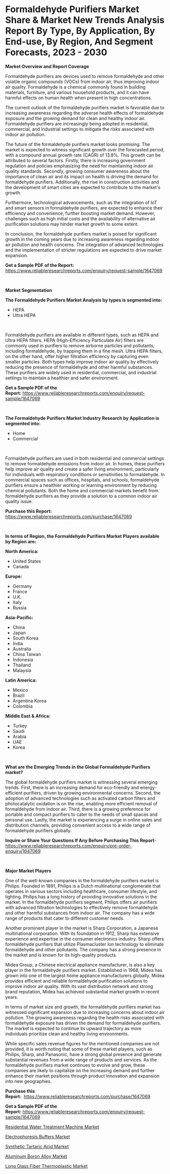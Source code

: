 <p><h1>Formaldehyde Purifiers Market Share & Market New Trends Analysis Report By Type, By Application, By End-use, By Region, And Segment Forecasts, 2023 - 2030</h1></p><p><strong>Market Overview and Report Coverage</strong></p>
<p><p>Formaldehyde purifiers are devices used to remove formaldehyde and other volatile organic compounds (VOCs) from indoor air, thus improving indoor air quality. Formaldehyde is a chemical commonly found in building materials, furniture, and various household products, and it can have harmful effects on human health when present in high concentrations.</p><p>The current outlook of the formaldehyde purifiers market is favorable due to increasing awareness regarding the adverse health effects of formaldehyde exposure and the growing demand for clean and healthy indoor air. Formaldehyde purifiers are increasingly being adopted in residential, commercial, and industrial settings to mitigate the risks associated with indoor air pollution.</p><p>The future of the formaldehyde purifiers market looks promising. The market is expected to witness significant growth over the forecasted period, with a compound annual growth rate (CAGR) of 13.8%. This growth can be attributed to several factors. Firstly, there is increasing government regulation and policies emphasizing the need for maintaining indoor air quality standards. Secondly, growing consumer awareness about the importance of clean air and its impact on health is driving the demand for formaldehyde purifiers. Additionally, the rise in construction activities and the development of smart cities are expected to contribute to the market's growth.</p><p>Furthermore, technological advancements, such as the integration of IoT and smart sensors in formaldehyde purifiers, are expected to enhance their efficiency and convenience, further boosting market demand. However, challenges such as high initial costs and the availability of alternative air purification solutions may hinder market growth to some extent.</p><p>In conclusion, the formaldehyde purifiers market is poised for significant growth in the coming years due to increasing awareness regarding indoor air pollution and health concerns. The integration of advanced technologies and the implementation of stricter regulations are expected to drive market expansion.</p></p>
<p><strong>Get a Sample PDF of the Report:</strong> <a href="https://www.reliableresearchreports.com/enquiry/request-sample/1647069">https://www.reliableresearchreports.com/enquiry/request-sample/1647069</a></p>
<p>&nbsp;</p>
<p><strong>Market Segmentation</strong></p>
<p><strong>The Formaldehyde Purifiers Market Analysis by types is segmented into:</strong></p>
<p><ul><li>HEPA</li><li>Ultra HEPA</li></ul></p>
<p>&nbsp;</p>
<p><p>Formaldehyde purifiers are available in different types, such as HEPA and Ultra HEPA filters. HEPA (High-Efficiency Particulate Air) filters are commonly used in purifiers to remove airborne particles and pollutants, including formaldehyde, by trapping them in a fine mesh. Ultra HEPA filters, on the other hand, offer higher filtration efficiency by capturing even smaller particles. Both types help improve indoor air quality by effectively reducing the presence of formaldehyde and other harmful substances. These purifiers are widely used in residential, commercial, and industrial settings to maintain a healthier and safer environment.</p></p>
<p><strong>Get a Sample PDF of the Report:</strong>&nbsp;<a href="https://www.reliableresearchreports.com/enquiry/request-sample/1647069">https://www.reliableresearchreports.com/enquiry/request-sample/1647069</a></p>
<p>&nbsp;</p>
<p><strong>The Formaldehyde Purifiers Market Industry Research by Application is segmented into:</strong></p>
<p><ul><li>Home</li><li>Commercial</li></ul></p>
<p>&nbsp;</p>
<p><p>Formaldehyde purifiers are used in both residential and commercial settings to remove formaldehyde emissions from indoor air. In homes, these purifiers help improve air quality and create a safer living environment, particularly for individuals with respiratory conditions or sensitivities to formaldehyde. In commercial spaces such as offices, hospitals, and schools, formaldehyde purifiers ensure a healthier working or learning environment by reducing chemical pollutants. Both the home and commercial markets benefit from formaldehyde purifiers as they provide a solution to a common indoor air quality issue.</p></p>
<p><strong>Purchase this Report:</strong>&nbsp; <a href="https://www.reliableresearchreports.com/purchase/1647069">https://www.reliableresearchreports.com/purchase/1647069</a></p>
<p>&nbsp;</p>
<p><strong>In terms of Region, the Formaldehyde Purifiers Market Players available by Region are:</strong></p>
<p>
    <p> <strong> North America: </strong>
        <ul>
            <li>United States</li>
            <li>Canada</li>
        </ul>
        </p> 
    <p> <strong> Europe: </strong>
        <ul>
            <li>Germany</li>
            <li>France</li>
            <li>U.K.</li>
            <li>Italy</li>
            <li>Russia</li>
        </ul>
        </p> 
    <p> <strong> Asia-Pacific: </strong>
        <ul>
            <li>China</li>
            <li>Japan</li>
            <li>South Korea</li>
            <li>India</li>
            <li>Australia</li>
            <li>China Taiwan</li>
            <li>Indonesia</li>
            <li>Thailand</li>
            <li>Malaysia</li>
        </ul>
        </p> 
    <p> <strong> Latin America: </strong>
        <ul>
            <li>Mexico</li>
            <li>Brazil</li>
            <li>Argentina Korea</li>
            <li>Colombia</li>
        </ul>
        </p> 
    <p> <strong> Middle East & Africa: </strong>
        <ul>
            <li>Turkey</li>
            <li>Saudi</li>
            <li>Arabia</li>
            <li>UAE</li>
            <li>Korea</li>
        </ul>
    </p>
    </p>
<p>&nbsp;</p>
<p><strong>What are the Emerging Trends in the Global Formaldehyde Purifiers market?</strong></p>
<p><p>The global formaldehyde purifiers market is witnessing several emerging trends. First, there is an increasing demand for eco-friendly and energy-efficient purifiers, driven by growing environmental concerns. Second, the adoption of advanced technologies such as activated carbon filters and photocatalytic oxidation is on the rise, enabling more efficient removal of formaldehyde from indoor air. Third, there is a growing preference for portable and compact purifiers to cater to the needs of small spaces and personal use. Lastly, the market is experiencing a surge in online sales and distribution channels, providing convenient access to a wide range of formaldehyde purifiers globally.</p></p>
<p><strong>Inquire or Share Your Questions If Any Before Purchasing This Report</strong>- <a href="https://www.reliableresearchreports.com/enquiry/pre-order-enquiry/1647069">https://www.reliableresearchreports.com/enquiry/pre-order-enquiry/1647069</a></p>
<p>&nbsp;</p>
<p><strong>Major Market Players</strong></p>
<p><p>One of the well-known companies in the formaldehyde purifiers market is Philips. Founded in 1891, Philips is a Dutch multinational conglomerate that operates in various sectors including healthcare, consumer lifestyle, and lighting. Philips has a long history of providing innovative solutions in the market. In the formaldehyde purifiers segment, Philips offers air purifiers with advanced filtration technologies to effectively remove formaldehyde and other harmful substances from indoor air. The company has a wide range of products that cater to different customer needs.</p><p>Another prominent player in the market is Sharp Corporation, a Japanese multinational corporation. With its foundation in 1912, Sharp has extensive experience and expertise in the consumer electronics industry. Sharp offers formaldehyde purifiers that utilize Plasmacluster Ion technology to eliminate formaldehyde and other pollutants. The company has a strong presence in the market and is known for its high-quality products.</p><p>Midea Group, a Chinese electrical appliance manufacturer, is also a key player in the formaldehyde purifiers market. Established in 1968, Midea has grown into one of the largest home appliance manufacturers globally. Midea provides efficient and reliable formaldehyde purification solutions to improve indoor air quality. With its vast distribution network and strong brand reputation, Midea has achieved substantial market growth in recent years.</p><p>In terms of market size and growth, the formaldehyde purifiers market has witnessed significant expansion due to increasing concerns about indoor air pollution. The growing awareness regarding the health risks associated with formaldehyde exposure has driven the demand for formaldehyde purifiers. The market is expected to continue its upward trajectory as more individuals prioritize clean and healthy living environments.</p><p>While specific sales revenue figures for the mentioned companies are not provided, it is worth noting that some of these market players, such as Philips, Sharp, and Panasonic, have a strong global presence and generate substantial revenues from a wide range of products and services. As the formaldehyde purifiers market continues to evolve and grow, these companies are likely to capitalize on the increasing demand and further enhance their market positions through product innovation and expansion into new geographies.</p></p>
<p><strong>Purchase this Report:</strong>&nbsp;&nbsp;<a href="https://www.reliableresearchreports.com/purchase/1647069">https://www.reliableresearchreports.com/purchase/1647069</a></p>
<p></p>
<p><strong>Get a Sample PDF of the Report:</strong>&nbsp;<a href="https://www.reliableresearchreports.com/enquiry/request-sample/1647069">https://www.reliableresearchreports.com/enquiry/request-sample/1647069</a></p>
<p><p><a href="https://github.com/melchekhinf/Market-Research-Report-List-1/blob/main/residential-water-treatment-machine-market.md">Residential Water Treatment Machine Market</a></p><p><a href="https://medium.com/@samanthareed1916/electrophoresis-buffers-market-size-cagr-trends-2024-2030-d6f681096817">Electrophoresis Buffers Market</a></p><p><a href="https://medium.com/@anndavis1924/decoding-synthetic-tartaric-acid-market-metrics-market-share-trends-and-growth-patterns-5f09c23da67a">Synthetic Tartaric Acid Market</a></p><p><a href="https://medium.com/@tammyfreeman2022/aluminum-boron-alloy-market-furnishes-information-on-market-share-market-trends-and-market-growth-469019a9e571">Aluminum Boron Alloy Market</a></p><p><a href="https://medium.com/@rosejohnson762014/long-glass-fiber-thermoplastic-market-furnishes-information-on-market-share-market-trends-and-6822ac75267f">Long Glass Fiber Thermoplastic Market</a></p></p>